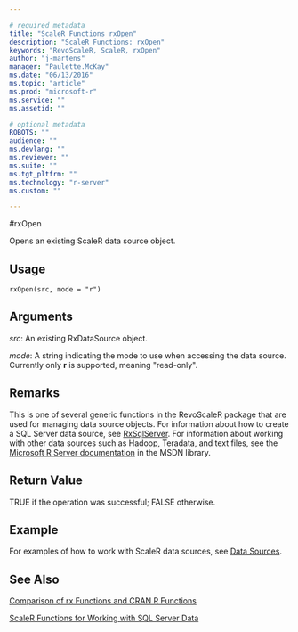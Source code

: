 ```yaml
---

# required metadata
title: "ScaleR Functions rxOpen"
description: "ScaleR Functions: rxOpen"
keywords: "RevoScaleR, ScaleR, rxOpen"
author: "j-martens"
manager: "Paulette.McKay"
ms.date: "06/13/2016"
ms.topic: "article"
ms.prod: "microsoft-r"
ms.service: ""
ms.assetid: ""

# optional metadata
ROBOTS: ""
audience: ""
ms.devlang: ""
ms.reviewer: ""
ms.suite: ""
ms.tgt_pltfrm: ""
ms.technology: "r-server"
ms.custom: ""

---
```


#rxOpen

Opens an existing ScaleR data source object.

## Usage

`rxOpen(src, mode = "r")`

## Arguments

_src_: An existing RxDataSource object.

_mode_: A string indicating the mode to use when accessing the data source. Currently only **r** is supported, meaning "read-only".

## Remarks
This is one of several generic functions in the  RevoScaleR package that are used for managing data source objects.
For information about how to create a SQL Server data source, see [RxSqlServer](RxSqlServerData.md).
For information about working with other data sources such as Hadoop, Teradata, and text files, see the [Microsoft R Server documentation](http://msdn.microsoft.com/microsoft-r/index#) in the MSDN library.

## Return Value
TRUE if the operation was successful; FALSE otherwise. 

## Example
For examples of how to work with ScaleR data sources, see [Data Sources](https://msdn.microsoft.com/microsoft-r/rserver/rserver-scaler-user-guide-3-data-source).

## See Also
[Comparison of rx Functions and CRAN R Functions](compare-base-r-scaler-functions.md)

[ScaleR Functions for Working with SQL Server Data](https://msdn.microsoft.com/en-us/library/mt652103.aspx)